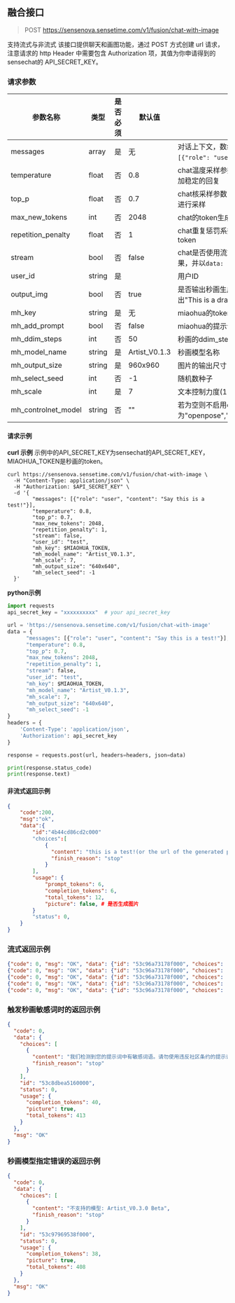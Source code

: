 ## 融合接口


> POST    https://sensenova.sensetime.com/v1/fusion/chat-with-image

支持流式与非流式
该接口提供聊天和画图功能，通过 POST 方式创建 url 请求，注意请求的 http Header 中需要包含 Authorization 项，其值为你申请得到的sensechat的 API_SECRET_KEY。

### 请求参数

| 参数名称           | 类型   | 是否必须 | 默认值 | 含义                                                                                                       |
| ------------------ | ------ | -------- | ------ | ---------------------------------------------------------------------------------------------------------- |
| messages             | array | 是       | 无     | 对话上下文，数组中的对象为聊天的上下文信息，格式如 <br>`[{"role": "user", "content": Say this is a test!"}]`, role取值user或assistant|
| temperature          | float | 否       | 0.8    | chat温度采样参数，取值(0,2]。大于1的值倾向于生成更加多样的回复，小于1倾向于生成更加稳定的回复       
| top_p                | float | 否       | 0.7    | chat核采样参数，取值(0,1]。解码生成token时，在概率和大于等于top_p的最小token集合中进行采样        
| max_new_tokens       | int   | 否       | 2048   | chat的token生成的最大数量        
| repetition_penalty   | float | 否       | 1      | chat重复惩罚系数，1代表不惩罚，大于1倾向于生成不重复token，小于1倾向于生成重复token     
| stream               | bool  | 否       | false  | chat是否使用流式传输，如果开启，数据将按照data-only server-sent events传输中间结果，并以`data: [DONE]`结束   
| user_id              | string| 是       |        | 用户ID
| output_img           | bool  | 否       | true   | 是否输出秒画生成的图片。如果为false，则对画图请求只做意图判断，如果是画图请求，则输出"This is a drawing request*&^**#"，如果不是画图请求，则正常输出对话内容
| mh_key        | string| 是       | 无     | miaohua的token
| mh_add_prompt | bool  | 否       | false     | miaohua的提示词优化
| mh_ddim_steps | int   | 否       | 50     | 秒画的ddim_steps
| mh_model_name           | string| 是       | Artist_V0.1.3 | 秒画模型名称
| mh_output_size          | string| 是       | 960x960| 图片的输出尺寸，如："960x960"
| mh_select_seed          | int   | 否       | -1     | 随机数种子
| mh_scale                | int   | 是       | 7      | 文本控制力度(1-20)  
| mh_controlnet_model     | string| 否       | ""     | 若为空则不启用controlnet,可选值为"openpose","canny","depth","fake_scribble","scribble","hed","hough","normal","seg" |

#### 请求示例

**curl 示例**
示例中的API_SECRET_KEY为sensechat的API_SECRET_KEY，MIAOHUA_TOKEN是秒画的token。
~~~
curl https://sensenova.sensetime.com/v1/fusion/chat-with-image \
  -H "Content-Type: application/json" \
  -H "Authorization: $API_SECRET_KEY" \
  -d '{
        "messages": [{"role": "user", "content": "Say this is a test!"}],
        "temperature": 0.8,
        "top_p": 0.7,
        "max_new_tokens": 2048,
        "repetition_penalty": 1,
        "stream": false,
        "user_id": "test",
        "mh_key": $MIAOHUA_TOKEN,
        "mh_model_name": "Artist_V0.1.3",
        "mh_scale": 7, 
        "mh_output_size": "640x640",
        "mh_select_seed": -1
  }'
~~~

**python示例**

~~~python
import requests
api_secret_key = "xxxxxxxxxx"  # your api_secret_key

url = 'https://sensenova.sensetime.com/v1/fusion/chat-with-image'  
data = {
      "messages": [{"role": "user", "content": "Say this is a test!"}],
      "temperature": 0.8,
      "top_p": 0.7,
      "max_new_tokens": 2048,
      "repetition_penalty": 1,
      "stream": false,
      "user_id": "test",
      "mh_key": $MIAOHUA_TOKEN,
      "mh_model_name": "Artist_V0.1.3",
      "mh_scale": 7, 
      "mh_output_size": "640x640",
      "mh_select_seed": -1
}
headers = {
    'Content-Type': 'application/json',
    'Authorization': api_secret_key
}

response = requests.post(url, headers=headers, json=data)

print(response.status_code) 
print(response.text)
~~~

#### 非流式返回示例

~~~json
{
    "code":200,
    "msg":"ok",
    "data":{
        "id":"4b44cd86cd2c000"
        "choices":[
        	{ 
              "content": "this is a test!(or the url of the generated picture)",
              "finish_reason": "stop"
            }
        ],
        "usage": {
            "prompt_tokens": 6,
            "completion_tokens": 6,
            "total_tokens": 12,
            "picture": false, # 是否生成图片
        }
        "status": 0,
    }
}
~~~

### 流式返回示例

~~~json
{"code": 0, "msg": "OK", "data": {"id": "53c96a73178f000", "choices": [{"finish_reason": "", "delta": " This"}], "usage": {"completion_tokens": 0, "total_tokens": 0, "picture": false}, "status": 0}}
{"code": 0, "msg": "OK", "data": {"id": "53c96a73178f000", "choices": [{"finish_reason": "", "delta": " is"}], "usage": {"completion_tokens": 0, "total_tokens": 0, "picture": false}, "status": 0}}
{"code": 0, "msg": "OK", "data": {"id": "53c96a73178f000", "choices": [{"finish_reason": "", "delta": " a"}], "usage": {"completion_tokens": 0, "total_tokens": 0, "picture": false}, "status": 0}}
{"code": 0, "msg": "OK", "data": {"id": "53c96a73178f000", "choices": [{"finish_reason": "", "delta": " test"}], "usage": {"completion_tokens": 0, "total_tokens": 0, "picture": false}, "status": 0}}
{"code": 0, "msg": "OK", "data": {"id": "53c96a73178f000", "choices": [{"finish_reason": "stop", "delta": ""}], "usage": {"completion_tokens": 5, "total_tokens": 56, "picture": false}, "status": 0}}
~~~

### 触发秒画敏感词时的返回示例

~~~json
{
  "code": 0,
  "data": {
    "choices": [
      {
        "content": "我们检测到您的提示词中有敏感词语。请勿使用违反社区条约的提示词。",
        "finish_reason": "stop"
      }
    ],
    "id": "53c8dbea5160000",
    "status": 0,
    "usage": {
      "completion_tokens": 40,
      "picture": true,
      "total_tokens": 413
    }
  },
  "msg": "OK"
}
~~~


### 秒画模型指定错误的返回示例

~~~json
{
  "code": 0,
  "data": {
    "choices": [
      {
        "content": "不支持的模型: Artist_V0.3.0 Beta",
        "finish_reason": "stop"
      }
    ],
    "id": "53c97969538f000",
    "status": 0,
    "usage": {
      "completion_tokens": 38,
      "picture": true,
      "total_tokens": 408
    }
  },
  "msg": "OK"
}
~~~
